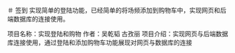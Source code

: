 ＃ 签到
实现简单的登陆功能，已经简单的将场频添加到购物车中，实现网页和后端数据库的连接使用。

项目名称：实现登陆和购物
作者：吴乾韬  古孜丽
项目介绍：实现网页与后端数据库连接使用，通过登陆和添加购物车功能展现对网页与数据库的连接
